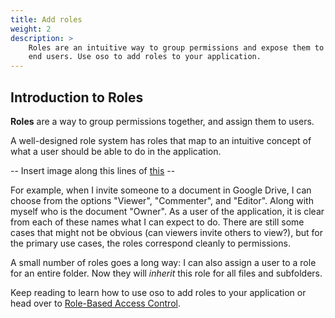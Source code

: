 ```yaml
---
title: Add roles
weight: 2
description: >
    Roles are an intuitive way to group permissions and expose them to
    end users. Use oso to add roles to your application.
---
```


##  Introduction to Roles

<!-- TODO: Review me  -->

**Roles** are a way to group permissions together, and assign them to users.

A well-designed role system has roles that map to an intuitive concept of what a user should
be able to do in the application.


-- Insert image along this lines of [this](https://slides.com/samscott/access-python#/13/0/0) -- 


For example, when I invite someone to a document in Google Drive, I can choose from the options
"Viewer", "Commenter", and "Editor". Along with myself who is the document "Owner". As a user of the
application, it is clear from each of these names what I can expect to do. There are still some cases that might not be obvious (can viewers invite others to view?), but for the primary use cases, the roles correspond cleanly to permissions.

A small number of roles goes a long way: I can also assign a user to a role for an entire folder.
Now they will _inherit_ this role for all files and subfolders. 

Keep reading to learn how to use oso to add roles to your application or
head over to [Role-Based Access Control](../../learn/roles).
